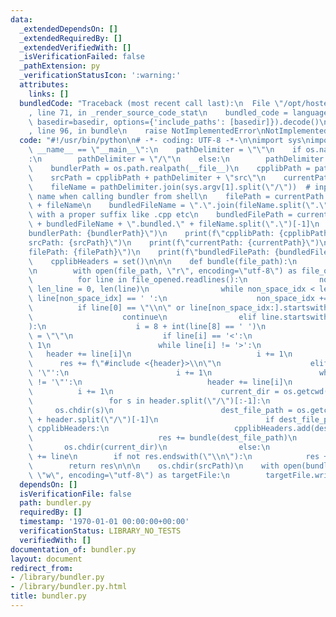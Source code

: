 ```yaml
---
data:
  _extendedDependsOn: []
  _extendedRequiredBy: []
  _extendedVerifiedWith: []
  _isVerificationFailed: false
  _pathExtension: py
  _verificationStatusIcon: ':warning:'
  attributes:
    links: []
  bundledCode: "Traceback (most recent call last):\n  File \"/opt/hostedtoolcache/Python/3.10.1/x64/lib/python3.10/site-packages/onlinejudge_verify/documentation/build.py\"\
    , line 71, in _render_source_code_stat\n    bundled_code = language.bundle(stat.path,\
    \ basedir=basedir, options={'include_paths': [basedir]}).decode()\n  File \"/opt/hostedtoolcache/Python/3.10.1/x64/lib/python3.10/site-packages/onlinejudge_verify/languages/python.py\"\
    , line 96, in bundle\n    raise NotImplementedError\nNotImplementedError\n"
  code: "#!/usr/bin/python\n# -*- coding: UTF-8 -*-\n\nimport sys\nimport os\n\nif\
    \ __name__ == \"__main__\":\n    pathDelimiter = \"\"\n    if os.name == \"posix\"\
    :\n        pathDelimiter = \"/\"\n    else:\n        pathDelimiter = \"\\\\\"\n\
    \    bundlerPath = os.path.realpath(__file__)\n    cpplibPath = pathDelimiter.join(bundlerPath.split(pathDelimiter)[:-1])\n\
    \    srcPath = cpplibPath + pathDelimiter + \"src\"\n    currentPath = os.getcwd()\n\
    \    fileName = pathDelimiter.join(sys.argv[1].split(\"/\"))  # input the file\
    \ name when calling bundler from shell\n    filePath = currentPath + pathDelimiter\
    \ + fileName\n    bundledFileName = \".\".join(fileName.split(\".\")[:-1])  #\
    \ with a proper suffix like .cpp etc\n    bundledFilePath = currentPath + pathDelimiter\
    \ + bundledFileName + \".bundled.\" + fileName.split(\".\")[-1]\n    print(f\"\
    bundlerPath: {bundlerPath}\")\n    print(f\"cpplibPath: {cpplibPath}\")\n    print(f\"\
    srcPath: {srcPath}\")\n    print(f\"currentPath: {currentPath}\")\n    print(f\"\
    filePath: {filePath}\")\n    print(f\"bundledFilePath: {bundledFilePath}\")\n\
    \    cpplibHeaders = set()\n\n\n    def bundle(file_path):\n        res = \"\"\
    \n        with open(file_path, \"r\", encoding=\"utf-8\") as file_opened:\n  \
    \          for line in file_opened.readlines():\n                non_space_idx,\
    \ len_line = 0, len(line)\n                while non_space_idx < len_line and\
    \ line[non_space_idx] == ' ':\n                    non_space_idx += 1\n      \
    \          if line[0] == \"\\n\" or line[non_space_idx:].startswith(\"//\"):\n\
    \                    continue\n                elif line.startswith(\"#include\"\
    ):\n                    i = 8 + int(line[8] == ' ')\n                    header\
    \ = \"\"\n                    if line[i] == '<':\n                        i +=\
    \ 1\n                        while line[i] != '>':\n                         \
    \   header += line[i]\n                            i += 1\n                  \
    \      res += f\"#include <{header}>\\n\"\n                    elif line[i] ==\
    \ '\"':\n                        i += 1\n                        while line[i]\
    \ != '\"':\n                            header += line[i]\n                  \
    \          i += 1\n                        current_dir = os.getcwd()\n       \
    \                 for s in header.split(\"/\")[:-1]:\n                       \
    \     os.chdir(s)\n                        dest_file_path = os.getcwd() + pathDelimiter\
    \ + header.split(\"/\")[-1]\n                        if dest_file_path not in\
    \ cpplibHeaders:\n                            cpplibHeaders.add(dest_file_path)\n\
    \                            res += bundle(dest_file_path)\n                 \
    \       os.chdir(current_dir)\n                else:\n                    res\
    \ += line\n        if not res.endswith(\"\\n\"):\n            res += \"\\n\"\n\
    \        return res\n\n\n    os.chdir(srcPath)\n    with open(bundledFilePath,\
    \ \"w\", encoding=\"utf-8\") as targetFile:\n        targetFile.write(bundle(filePath))\n"
  dependsOn: []
  isVerificationFile: false
  path: bundler.py
  requiredBy: []
  timestamp: '1970-01-01 00:00:00+00:00'
  verificationStatus: LIBRARY_NO_TESTS
  verifiedWith: []
documentation_of: bundler.py
layout: document
redirect_from:
- /library/bundler.py
- /library/bundler.py.html
title: bundler.py
---
```

